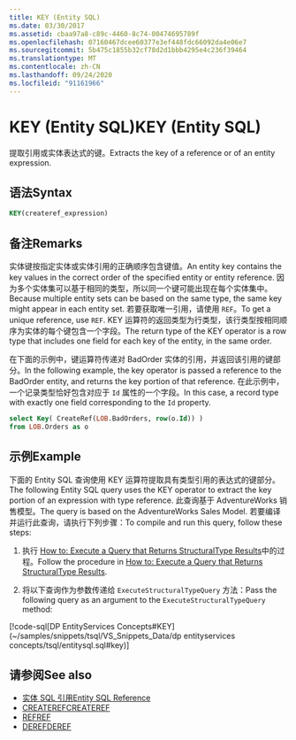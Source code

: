```yaml
---
title: KEY (Entity SQL)
ms.date: 03/30/2017
ms.assetid: cbaa97a8-c89c-4460-8c74-00474695789f
ms.openlocfilehash: 07160467dcee60377e3ef448fdc66092da4e06e7
ms.sourcegitcommit: 5b475c1855b32cf78d2d1bbb4295e4c236f39464
ms.translationtype: MT
ms.contentlocale: zh-CN
ms.lasthandoff: 09/24/2020
ms.locfileid: "91161966"
---
```

# <a name="key-entity-sql"></a><span data-ttu-id="8edde-102">KEY (Entity SQL)</span><span class="sxs-lookup"><span data-stu-id="8edde-102">KEY (Entity SQL)</span></span>

<span data-ttu-id="8edde-103">提取引用或实体表达式的键。</span><span class="sxs-lookup"><span data-stu-id="8edde-103">Extracts the key of a reference or of an entity expression.</span></span>  
  
## <a name="syntax"></a><span data-ttu-id="8edde-104">语法</span><span class="sxs-lookup"><span data-stu-id="8edde-104">Syntax</span></span>  
  
```sql  
KEY(createref_expression)  
```  
  
## <a name="remarks"></a><span data-ttu-id="8edde-105">备注</span><span class="sxs-lookup"><span data-stu-id="8edde-105">Remarks</span></span>  

 <span data-ttu-id="8edde-106">实体键按指定实体或实体引用的正确顺序包含键值。</span><span class="sxs-lookup"><span data-stu-id="8edde-106">An entity key contains the key values in the correct order of the specified entity or entity reference.</span></span> <span data-ttu-id="8edde-107">因为多个实体集可以基于相同的类型，所以同一个键可能出现在每个实体集中。</span><span class="sxs-lookup"><span data-stu-id="8edde-107">Because multiple entity sets can be based on the same type, the same key might appear in each entity set.</span></span> <span data-ttu-id="8edde-108">若要获取唯一引用，请使用 `REF`。</span><span class="sxs-lookup"><span data-stu-id="8edde-108">To get a unique reference, use `REF`.</span></span> <span data-ttu-id="8edde-109">KEY 运算符的返回类型为行类型，该行类型按相同顺序为实体的每个键包含一个字段。</span><span class="sxs-lookup"><span data-stu-id="8edde-109">The return type of the KEY operator is a row type that includes one field for each key of the entity, in the same order.</span></span>  
  
 <span data-ttu-id="8edde-110">在下面的示例中，键运算符传递对 BadOrder 实体的引用，并返回该引用的键部分。</span><span class="sxs-lookup"><span data-stu-id="8edde-110">In the following example, the key operator is passed a reference to the BadOrder entity, and returns the key portion of that reference.</span></span> <span data-ttu-id="8edde-111">在此示例中，一个记录类型恰好包含对应于 `Id` 属性的一个字段。</span><span class="sxs-lookup"><span data-stu-id="8edde-111">In this case, a record type with exactly one field corresponding to the `Id` property.</span></span>  
  
```sql  
select Key( CreateRef(LOB.BadOrders, row(o.Id)) )
from LOB.Orders as o  
```  
  
## <a name="example"></a><span data-ttu-id="8edde-112">示例</span><span class="sxs-lookup"><span data-stu-id="8edde-112">Example</span></span>  

 <span data-ttu-id="8edde-113">下面的 Entity SQL 查询使用 KEY 运算符提取具有类型引用的表达式的键部分。</span><span class="sxs-lookup"><span data-stu-id="8edde-113">The following Entity SQL query uses the KEY operator to extract the key portion of an expression with type reference.</span></span> <span data-ttu-id="8edde-114">此查询基于 AdventureWorks 销售模型。</span><span class="sxs-lookup"><span data-stu-id="8edde-114">The query is based on the AdventureWorks Sales Model.</span></span> <span data-ttu-id="8edde-115">若要编译并运行此查询，请执行下列步骤：</span><span class="sxs-lookup"><span data-stu-id="8edde-115">To compile and run this query, follow these steps:</span></span>  
  
1. <span data-ttu-id="8edde-116">执行 [How to: Execute a Query that Returns StructuralType Results](../how-to-execute-a-query-that-returns-structuraltype-results.md)中的过程。</span><span class="sxs-lookup"><span data-stu-id="8edde-116">Follow the procedure in [How to: Execute a Query that Returns StructuralType Results](../how-to-execute-a-query-that-returns-structuraltype-results.md).</span></span>  
  
2. <span data-ttu-id="8edde-117">将以下查询作为参数传递给 `ExecuteStructuralTypeQuery` 方法：</span><span class="sxs-lookup"><span data-stu-id="8edde-117">Pass the following query as an argument to the `ExecuteStructuralTypeQuery` method:</span></span>  
  
 [!code-sql[DP EntityServices Concepts#KEY](~/samples/snippets/tsql/VS_Snippets_Data/dp entityservices concepts/tsql/entitysql.sql#key)]  
  
## <a name="see-also"></a><span data-ttu-id="8edde-118">请参阅</span><span class="sxs-lookup"><span data-stu-id="8edde-118">See also</span></span>

- [<span data-ttu-id="8edde-119">实体 SQL 引用</span><span class="sxs-lookup"><span data-stu-id="8edde-119">Entity SQL Reference</span></span>](entity-sql-reference.md)
- [<span data-ttu-id="8edde-120">CREATEREF</span><span class="sxs-lookup"><span data-stu-id="8edde-120">CREATEREF</span></span>](createref-entity-sql.md)
- [<span data-ttu-id="8edde-121">REF</span><span class="sxs-lookup"><span data-stu-id="8edde-121">REF</span></span>](ref-entity-sql.md)
- [<span data-ttu-id="8edde-122">DEREF</span><span class="sxs-lookup"><span data-stu-id="8edde-122">DEREF</span></span>](deref-entity-sql.md)
